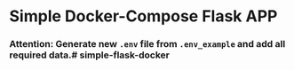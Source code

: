 # Simple Docker-Compose Flask APP

### Attention: Generate new ```.env``` file from ```.env_example``` and add all required data.# simple-flask-docker
